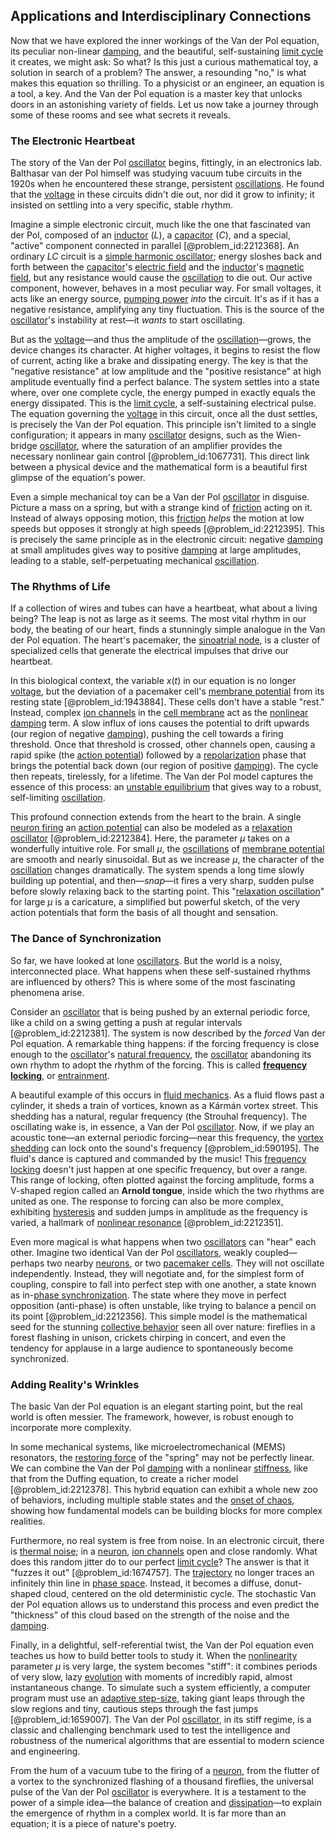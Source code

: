 ## Applications and Interdisciplinary Connections

Now that we have explored the inner workings of the Van der Pol equation, its peculiar non-linear [damping](@article_id:166857), and the beautiful, self-sustaining [limit cycle](@article_id:180332) it creates, we might ask: So what? Is this just a curious mathematical toy, a solution in search of a problem? The answer, a resounding "no," is what makes this equation so thrilling. To a physicist or an engineer, an equation is a tool, a key. And the Van der Pol equation is a master key that unlocks doors in an astonishing variety of fields. Let us now take a journey through some of these rooms and see what secrets it reveals.

### The Electronic Heartbeat

The story of the Van der Pol [oscillator](@article_id:271055) begins, fittingly, in an electronics lab. Balthasar van der Pol himself was studying vacuum tube circuits in the 1920s when he encountered these strange, persistent [oscillations](@article_id:169848). He found that the [voltage](@article_id:261342) in these circuits didn't die out, nor did it grow to infinity; it insisted on settling into a very specific, stable rhythm.

Imagine a simple electronic circuit, much like the one that fascinated van der Pol, composed of an [inductor](@article_id:260464) ($L$), a [capacitor](@article_id:266870) ($C$), and a special, "active" component connected in parallel [@problem_id:2212368]. An ordinary $LC$ circuit is a [simple harmonic oscillator](@article_id:145270); energy sloshes back and forth between the [capacitor](@article_id:266870)'s [electric field](@article_id:193832) and the [inductor](@article_id:260464)'s [magnetic field](@article_id:152802), but any resistance would cause the [oscillation](@article_id:267287) to die out. Our active component, however, behaves in a most peculiar way. For small voltages, it acts like an energy source, [pumping power](@article_id:148655) *into* the circuit. It's as if it has a negative resistance, amplifying any tiny fluctuation. This is the source of the [oscillator](@article_id:271055)'s instability at rest—it *wants* to start oscillating.

But as the [voltage](@article_id:261342)—and thus the amplitude of the [oscillation](@article_id:267287)—grows, the device changes its character. At higher voltages, it begins to resist the flow of current, acting like a brake and dissipating energy. The key is that the "negative resistance" at low amplitude and the "positive resistance" at high amplitude eventually find a perfect balance. The system settles into a state where, over one complete cycle, the energy pumped in exactly equals the energy dissipated. This is the [limit cycle](@article_id:180332), a self-sustaining electrical pulse. The equation governing the [voltage](@article_id:261342) in this circuit, once all the dust settles, is precisely the Van der Pol equation. This principle isn't limited to a single configuration; it appears in many [oscillator](@article_id:271055) designs, such as the Wien-bridge [oscillator](@article_id:271055), where the saturation of an amplifier provides the necessary nonlinear gain control [@problem_id:1067731]. This direct link between a physical device and the mathematical form is a beautiful first glimpse of the equation's power.

Even a simple mechanical toy can be a Van der Pol [oscillator](@article_id:271055) in disguise. Picture a mass on a spring, but with a strange kind of [friction](@article_id:169020) acting on it. Instead of always opposing motion, this [friction](@article_id:169020) *helps* the motion at low speeds but opposes it strongly at high speeds [@problem_id:2212395]. This is precisely the same principle as in the electronic circuit: negative [damping](@article_id:166857) at small amplitudes gives way to positive [damping](@article_id:166857) at large amplitudes, leading to a stable, self-perpetuating mechanical [oscillation](@article_id:267287).

### The Rhythms of Life

If a collection of wires and tubes can have a heartbeat, what about a living being? The leap is not as large as it seems. The most vital rhythm in our body, the beating of our heart, finds a stunningly simple analogue in the Van der Pol equation. The heart's pacemaker, the [sinoatrial node](@article_id:153655), is a cluster of specialized cells that generate the electrical impulses that drive our heartbeat.

In this biological context, the variable $x(t)$ in our equation is no longer [voltage](@article_id:261342), but the deviation of a pacemaker cell's [membrane potential](@article_id:150502) from its resting state [@problem_id:1943884]. These cells don't have a stable "rest." Instead, complex [ion channels](@article_id:143768) in the [cell membrane](@article_id:146210) act as the [nonlinear damping](@article_id:175123) term. A slow influx of ions causes the potential to drift upwards (our region of negative [damping](@article_id:166857)), pushing the cell towards a firing threshold. Once that threshold is crossed, other channels open, causing a rapid spike (the [action potential](@article_id:138012)) followed by a [repolarization](@article_id:150463) phase that brings the potential back down (our region of positive [damping](@article_id:166857)). The cycle then repeats, tirelessly, for a lifetime. The Van der Pol model captures the essence of this process: an [unstable equilibrium](@article_id:173812) that gives way to a robust, self-limiting [oscillation](@article_id:267287).

This profound connection extends from the heart to the brain. A single [neuron firing](@article_id:139137) an [action potential](@article_id:138012) can also be modeled as a [relaxation oscillator](@article_id:264510) [@problem_id:2212384]. Here, the parameter $\mu$ takes on a wonderfully intuitive role. For small $\mu$, the [oscillations](@article_id:169848) of [membrane potential](@article_id:150502) are smooth and nearly sinusoidal. But as we increase $\mu$, the character of the [oscillation](@article_id:267287) changes dramatically. The system spends a long time slowly building up potential, and then—*snap*—it fires a very sharp, sudden pulse before slowly relaxing back to the starting point. This "[relaxation oscillation](@article_id:268475)" for large $\mu$ is a caricature, a simplified but powerful sketch, of the very action potentials that form the basis of all thought and sensation.

### The Dance of Synchronization

So far, we have looked at lone [oscillators](@article_id:264970). But the world is a noisy, interconnected place. What happens when these self-sustained rhythms are influenced by others? This is where some of the most fascinating phenomena arise.

Consider an [oscillator](@article_id:271055) that is being pushed by an external periodic force, like a child on a swing getting a push at regular intervals [@problem_id:2212381]. The system is now described by the *forced* Van der Pol equation. A remarkable thing happens: if the forcing frequency is close enough to the [oscillator](@article_id:271055)'s [natural frequency](@article_id:171601), the [oscillator](@article_id:271055) abandoning its own rhythm to adopt the rhythm of the forcing. This is called **[frequency locking](@article_id:261613)**, or [entrainment](@article_id:274993).

A beautiful example of this occurs in [fluid mechanics](@article_id:152004). As a fluid flows past a cylinder, it sheds a train of vortices, known as a Kármán vortex street. This shedding has a natural, regular frequency (the Strouhal frequency). The oscillating wake is, in essence, a Van der Pol [oscillator](@article_id:271055). Now, if we play an acoustic tone—an external periodic forcing—near this frequency, the [vortex shedding](@article_id:138079) can lock onto the sound's frequency [@problem_id:590195]. The fluid's dance is captured and commanded by the music! This [frequency locking](@article_id:261613) doesn't just happen at one specific frequency, but over a range. This range of locking, often plotted against the forcing amplitude, forms a V-shaped region called an **Arnold tongue**, inside which the two rhythms are united as one. The response to forcing can also be more complex, exhibiting [hysteresis](@article_id:268044) and sudden jumps in amplitude as the frequency is varied, a hallmark of [nonlinear resonance](@article_id:162590) [@problem_id:2212351].

Even more magical is what happens when two [oscillators](@article_id:264970) can "hear" each other. Imagine two identical Van der Pol [oscillators](@article_id:264970), weakly coupled—perhaps two nearby [neurons](@article_id:197153), or two [pacemaker cells](@article_id:155130). They will not oscillate independently. Instead, they will negotiate and, for the simplest form of coupling, conspire to fall into perfect step with one another, a state known as in-[phase synchronization](@article_id:199573). The state where they move in perfect opposition (anti-phase) is often unstable, like trying to balance a pencil on its point [@problem_id:2212356]. This simple model is the mathematical seed for the stunning [collective behavior](@article_id:146002) seen all over nature: fireflies in a forest flashing in unison, crickets chirping in concert, and even the tendency for applause in a large audience to spontaneously become synchronized.

### Adding Reality's Wrinkles

The basic Van der Pol equation is an elegant starting point, but the real world is often messier. The framework, however, is robust enough to incorporate more complexity.

In some mechanical systems, like microelectromechanical (MEMS) resonators, the [restoring force](@article_id:269088) of the "spring" may not be perfectly linear. We can combine the Van der Pol [damping](@article_id:166857) with a nonlinear [stiffness](@article_id:141521), like that from the Duffing equation, to create a richer model [@problem_id:2212378]. This hybrid equation can exhibit a whole new zoo of behaviors, including multiple stable states and the [onset of chaos](@article_id:172741), showing how fundamental models can be building blocks for more complex realities.

Furthermore, no real system is free from noise. In an electronic circuit, there is [thermal noise](@article_id:138699); in a [neuron](@article_id:147606), [ion channels](@article_id:143768) open and close randomly. What does this random jitter do to our perfect [limit cycle](@article_id:180332)? The answer is that it "fuzzes it out" [@problem_id:1674757]. The [trajectory](@article_id:172968) no longer traces an infinitely thin line in [phase space](@article_id:138449). Instead, it becomes a diffuse, donut-shaped cloud, centered on the old deterministic cycle. The stochastic Van der Pol equation allows us to understand this process and even predict the "thickness" of this cloud based on the strength of the noise and the [damping](@article_id:166857).

Finally, in a delightful, self-referential twist, the Van der Pol equation even teaches us how to build better tools to study it. When the [nonlinearity](@article_id:172965) parameter $\mu$ is very large, the system becomes "stiff": it combines periods of very slow, lazy [evolution](@article_id:143283) with moments of incredibly rapid, almost instantaneous change. To simulate such a system efficiently, a computer program must use an [adaptive step-size](@article_id:136211), taking giant leaps through the slow regions and tiny, cautious steps through the fast jumps [@problem_id:1659007]. The Van der Pol [oscillator](@article_id:271055), in its stiff regime, is a classic and challenging benchmark used to test the intelligence and robustness of the numerical algorithms that are essential to modern science and engineering.

From the hum of a vacuum tube to the firing of a [neuron](@article_id:147606), from the flutter of a vortex to the synchronized flashing of a thousand fireflies, the universal pulse of the Van der Pol [oscillator](@article_id:271055) is everywhere. It is a testament to the power of a simple idea—the balance of creation and [dissipation](@article_id:144009)—to explain the emergence of rhythm in a complex world. It is far more than an equation; it is a piece of nature's poetry.